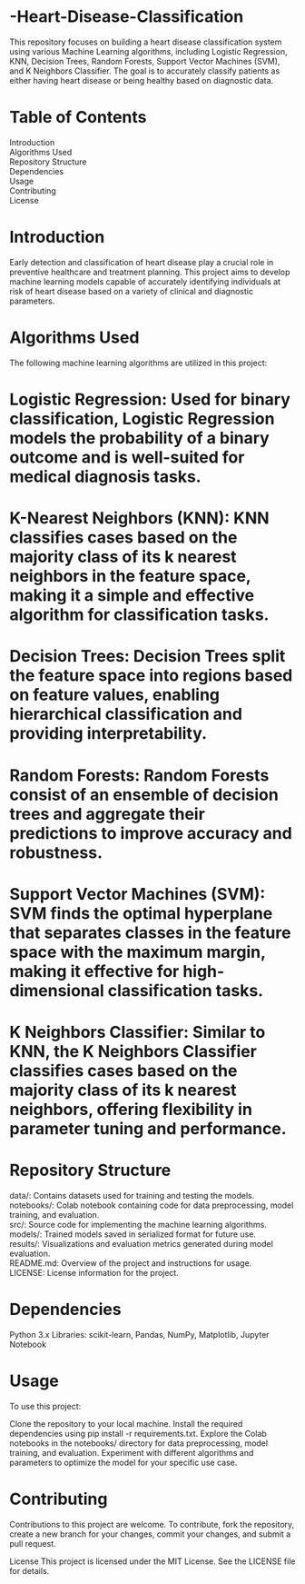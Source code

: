 # -Heart-Disease-Classification
This repository focuses on building a heart disease classification system using various Machine Learning algorithms, including Logistic Regression, KNN, Decision Trees, Random Forests, Support Vector Machines (SVM), and K Neighbors Classifier. The goal is to accurately classify patients as either having heart disease or being healthy based on diagnostic data.

# Table of Contents
Introduction<br>Algorithms Used<br>Repository Structure<br>Dependencies<br>Usage<br>Contributing<br>License

# Introduction
Early detection and classification of heart disease play a crucial role in preventive healthcare and treatment planning. This project aims to develop machine learning models capable of accurately identifying individuals at risk of heart disease based on a variety of clinical and diagnostic parameters.

# Algorithms Used
The following machine learning algorithms are utilized in this project:

# Logistic Regression: Used for binary classification, Logistic Regression models the probability of a binary outcome and is well-suited for medical diagnosis tasks.
# K-Nearest Neighbors (KNN): KNN classifies cases based on the majority class of its k nearest neighbors in the feature space, making it a simple and effective algorithm for classification tasks.
# Decision Trees: Decision Trees split the feature space into regions based on feature values, enabling hierarchical classification and providing interpretability.
# Random Forests: Random Forests consist of an ensemble of decision trees and aggregate their predictions to improve accuracy and robustness.
# Support Vector Machines (SVM): SVM finds the optimal hyperplane that separates classes in the feature space with the maximum margin, making it effective for high-dimensional classification tasks.
# K Neighbors Classifier: Similar to KNN, the K Neighbors Classifier classifies cases based on the majority class of its k nearest neighbors, offering flexibility in parameter tuning and performance.

# Repository Structure
data/: Contains datasets used for training and testing the models.<br>notebooks/: Colab notebook containing code for data preprocessing, model training, and evaluation.<br>src/: Source code for implementing the machine learning algorithms.<br>models/: Trained models saved in serialized format for future use.<br>results/: Visualizations and evaluation metrics generated during model evaluation.<br>README.md: Overview of the project and instructions for usage.<br>LICENSE: License information for the project.

# Dependencies
Python 3.x
Libraries: scikit-learn, Pandas, NumPy, Matplotlib, Jupyter Notebook

# Usage
To use this project:

Clone the repository to your local machine.
Install the required dependencies using pip install -r requirements.txt.
Explore the Colab notebooks in the notebooks/ directory for data preprocessing, model training, and evaluation.
Experiment with different algorithms and parameters to optimize the model for your specific use case.

# Contributing
Contributions to this project are welcome. To contribute, fork the repository, create a new branch for your changes, commit your changes, and submit a pull request.

License
This project is licensed under the MIT License. See the LICENSE file for details.
